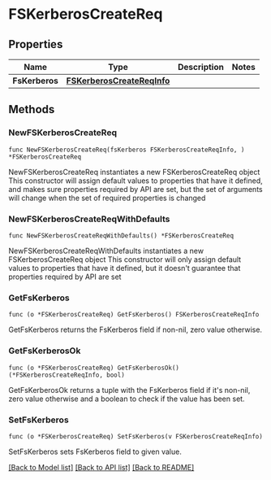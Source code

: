 # FSKerberosCreateReq

## Properties

Name | Type | Description | Notes
------------ | ------------- | ------------- | -------------
**FsKerberos** | [**FSKerberosCreateReqInfo**](FSKerberosCreateReqInfo.md) |  | 

## Methods

### NewFSKerberosCreateReq

`func NewFSKerberosCreateReq(fsKerberos FSKerberosCreateReqInfo, ) *FSKerberosCreateReq`

NewFSKerberosCreateReq instantiates a new FSKerberosCreateReq object
This constructor will assign default values to properties that have it defined,
and makes sure properties required by API are set, but the set of arguments
will change when the set of required properties is changed

### NewFSKerberosCreateReqWithDefaults

`func NewFSKerberosCreateReqWithDefaults() *FSKerberosCreateReq`

NewFSKerberosCreateReqWithDefaults instantiates a new FSKerberosCreateReq object
This constructor will only assign default values to properties that have it defined,
but it doesn't guarantee that properties required by API are set

### GetFsKerberos

`func (o *FSKerberosCreateReq) GetFsKerberos() FSKerberosCreateReqInfo`

GetFsKerberos returns the FsKerberos field if non-nil, zero value otherwise.

### GetFsKerberosOk

`func (o *FSKerberosCreateReq) GetFsKerberosOk() (*FSKerberosCreateReqInfo, bool)`

GetFsKerberosOk returns a tuple with the FsKerberos field if it's non-nil, zero value otherwise
and a boolean to check if the value has been set.

### SetFsKerberos

`func (o *FSKerberosCreateReq) SetFsKerberos(v FSKerberosCreateReqInfo)`

SetFsKerberos sets FsKerberos field to given value.



[[Back to Model list]](../README.md#documentation-for-models) [[Back to API list]](../README.md#documentation-for-api-endpoints) [[Back to README]](../README.md)


